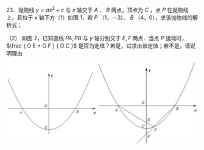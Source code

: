 23．抛物线 $\scriptstyle y = a x ^ { 2 } + c$ 与 $x$ 轴交于 $A$ 、 $B$ 两点，顶点为 $C$ ，点 $P$ 在抛物线上，且位于 $x$ 轴下方（1）如图 1，若 $P$ （1，－3）、 $B$ （4，0），求该抛物线的解析式；

（2） 如图 2，已知直线 $P A , P B$ 与 $y$ 轴分别交于 $E , F$ 两点．当点 $P$ 运动时， $\frac { O E + O F } { O C }$ 是否为定值？若是，试求出该定值；若不是，请说明理由

![](<../../qs_image_DB/专题3-1_二次函数中的10类定值、定点问题（解析版）/8515080af42f77720c4f3cc599793b62183744421841bf9e45f9386344876881.jpg>)
